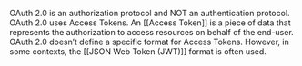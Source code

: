 OAuth 2.0 is an authorization protocol and NOT an authentication protocol.
OAuth 2.0 uses Access Tokens. An [[Access Token]] is a piece of data that represents the authorization to access resources on behalf of the end-user. OAuth 2.0 doesn’t define a specific format for Access Tokens. However, in some contexts, the [[JSON Web Token (JWT)]] format is often used.